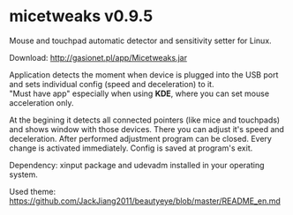 # micetweaks v0.9.5
Mouse and touchpad automatic detector and sensitivity setter for Linux.

Download: http://gasionet.pl/app/Micetweaks.jar

Application detects the moment when device is plugged into the USB port and sets individual config (speed and deceleration) to it.  
"Must have app" especially when using <B>KDE</B>, where you can set mouse acceleration only.  

At the begining it detects all connected pointers (like mice and touchpads) and shows window with those devices. There you can adjust it's speed and deceleration.
After performed adjustment program can be closed.
Every change is activated immediately. Config is saved at program's exit.

Dependency: xinput package and udevadm installed in your operating system.

Used theme: https://github.com/JackJiang2011/beautyeye/blob/master/README_en.md
